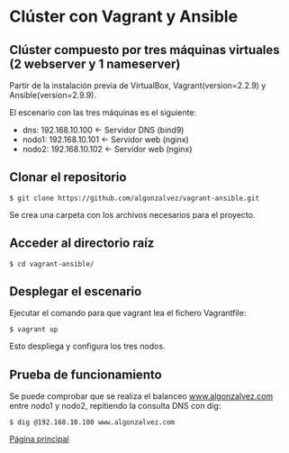 # Clúster con Vagrant y Ansible
## Clúster compuesto por tres máquinas virtuales (2 webserver y 1 nameserver)

Partir de la instalación previa de VirtualBox, Vagrant(version=2.2.9) y Ansible(version=2.9.9).

El escenario con las tres máquinas es el siguiente:

* dns: 192.168.10.100 <- Servidor DNS (bind9)
* nodo1: 192.168.10.101 <- Servidor web (nginx)
* nodo2: 192.168.10.102 <- Servidor web (nginx)

## Clonar el repositorio

```
$ git clone https://github.com/algonzalvez/vagrant-ansible.git
```

Se crea una carpeta con los archivos necesarios para el proyecto.

## Acceder al directorio raíz

```
$ cd vagrant-ansible/
```


## Desplegar el escenario

Ejecutar el comando para que vagrant lea el fichero Vagrantfile:

```
$ vagrant up
```

Esto despliega y configura los tres nodos.

## Prueba de funcionamiento

Se puede comprobar que se realiza el balanceo www.algonzalvez.com entre nodo1 y nodo2,
repitiendo la consulta DNS con dig:
```
$ dig @192.168.10.100 www.algonzalvez.com
```
[Página principal](https://algonzalvez.github.io/)
